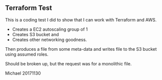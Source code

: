Terraform Test
--------------

This is a coding test I did to show that I can work with Terraform and AWS.

* Creates a EC2 autoscaling group of 1
* Creates S3 bucket and
* Creates other networking goodness.

Then produces a file from some meta-data and writes file to the S3 bucket using assumed roles.

Should be broken up, but the request was for a monolithic file.

Michael 20171130

